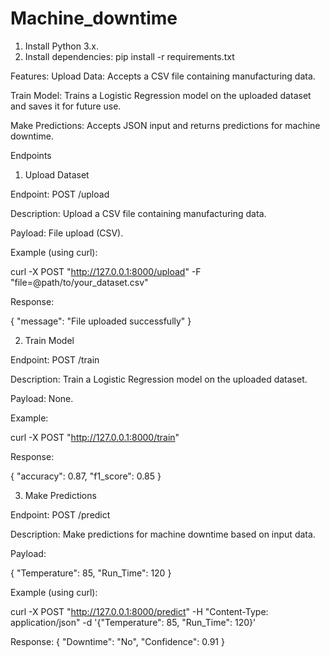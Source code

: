 # Machine_downtime

1. Install Python 3.x.
2. Install dependencies:
   pip install -r requirements.txt

Features:
Upload Data: Accepts a CSV file containing manufacturing data.

Train Model: Trains a Logistic Regression model on the uploaded dataset and saves it for future use.

Make Predictions: Accepts JSON input and returns predictions for machine downtime.

Endpoints

1. Upload Dataset

Endpoint: POST /upload

Description: Upload a CSV file containing manufacturing data.

Payload: File upload (CSV).

Example (using curl):

curl -X POST "http://127.0.0.1:8000/upload" -F "file=@path/to/your_dataset.csv"

Response:

{
  "message": "File uploaded successfully"
}

2. Train Model

Endpoint: POST /train

Description: Train a Logistic Regression model on the uploaded dataset.

Payload: None.

Example:

curl -X POST "http://127.0.0.1:8000/train"

Response:

{
  "accuracy": 0.87,
  "f1_score": 0.85
}

3. Make Predictions

Endpoint: POST /predict

Description: Make predictions for machine downtime based on input data.

Payload:

{
  "Temperature": 85,
  "Run_Time": 120
}

Example (using curl):

curl -X POST "http://127.0.0.1:8000/predict" -H "Content-Type: application/json" -d '{"Temperature": 85, "Run_Time": 120}'

Response:
{
  "Downtime": "No",
  "Confidence": 0.91
}
